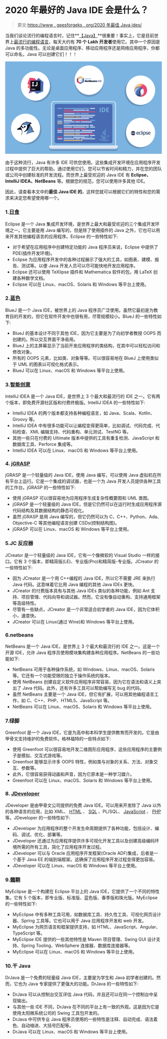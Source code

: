 # 2020 年最好的 Java IDE 会是什么？

> 原文:[https://www . geesforgeks . org/2020 年最佳 Java ides/](https://www.geeksforgeeks.org/what-will-be-the-best-java-ides-in-2020/)

当我们谈论流行的编程语言时，记住**[【Java】](https://www.geeksforgeeks.org/java/)**很重要！事实上，它是目前世界上[最流行的编程语言](https://www.tiobe.com/tiobe-index/)，每天大约有 **70 个 Lakh 开发者**使用它。其中一个原因是 Java 的多功能性。无论是桌面应用程序、移动应用程序还是网络应用程序，你都可以命名，Java 可以创建它们！！！

![What-Will-Be-The-Best-Java-IDEs-in-2020](img/51dd6f93983035fefce7dbcd9db3c1d7.png)

由于这种流行，Java 有许多 IDE 可供您使用。这些集成开发环境在应用程序开发过程中提供了巨大的帮助。通过使用它们，您可以节省时间和精力，并在您的团队或公司中创建标准的开发流程。而世界上最受欢迎的 Java IDE 有 **Eclipse、IntelliJ IDEA、NetBeans** 等。根据您的规范，您可以使用许多其他 IDE。

因此，请查看本文中的**最佳 Java IDE 的**，这样您就可以根据它们的特性和您的需求来决定您希望使用哪一个。

### 1.[日食](https://www.eclipse.org/downloads/)

Eclipse 是一个 Java 集成开发环境，是世界上最大和最受欢迎的三个集成开发环境之一。它主要是用 Java 编写的，但是除了使用插件的 Java 之外，它也可以用来开发其他编程语言的应用程序。Eclipse 的一些特性如下:

*   对于希望在应用程序中创建特定功能的 Java 程序员来说，Eclipse 中提供了 PDE(插件开发环境)。
*   Eclipse 为应用程序开发中的各种过程展示了强大的工具，如图表、建模、报告、测试等。以便 Java 开发人员可以尽可能快地开发应用程序。
*   Eclipse 还可以使用 TeXlipse 插件和 Mathematica 软件的包，用 LaTeX 创建各种数学文档。
*   Eclipse 可以在 Linux、macOS、Solaris 和 Windows 等平台上使用。

### 2.[蓝色](https://www.bluej.org/)

BlueJ 是一个 Java IDE，被世界上的 Java 程序员广泛使用。虽然它最初是为教育目的开发的，但它在软件开发中也很有用，尽管规模较小。BlueJ 的一些特性如下:

*   BlueJ 的基本设计不同于其他 IDE，因为它主要是为了向初学者教授 OOPS 而创建的。所以交互界面干净易用。
*   BlueJ 上的主屏幕显示了当前开发应用程序的类结构，在其中可以轻松访问和修改对象。
*   所有的 OOPS 元素，比如类、对象等等。可以很容易地在 BlueJ 上使用类似于 UML 的图表以可视化格式表示。
*   BlueJ 可以在 Linux、macOS 和 Windows 等平台上使用。

### 3.[智能创意](https://www.jetbrains.com/idea/)

IntelliJ IDEA 是一个 Java IDE，是世界上 3 个最大和最流行的 IDE 之一。它有两个版本，即免费开源社区版和付费终极版。IntelliJ IDEA 的一些特性如下:

*   IntelliJ IDEA 的两个版本都支持各种编程语言，如 Java、Scala、Kotlin、Groovy 等。
*   IntelliJ IDEA 中有很多功能可以让编程变得更简单，比如调试、代码完成、代码检查、XML 编辑支持、代码重构、单元测试、TestNG 等。
*   其他一些只在付费的 Ultimate 版本中提供的工具有重复检测、JavaScript 和数据库工具、Perforce 集成等。
*   IntelliJ IDEA 可以在 Linux、macOS 和 Windows 等平台上使用。

### 4. [jGRASP](https://www.jgrasp.org/)

jGRASP 是一个轻量级的 Java IDE，使用 Java 编写，可以使用 Java 虚拟机在所有平台上运行。它是一个集成的调试器，也是一个为 Java 开发人员提供各种工具的工作台。jGRASP 的一些特性如下:

*   使用 jGRASP 可以很容易地为应用程序生成复杂性概要图和 UML 类图。
*   jGRASP 是一个轻量级的 Java IDE，但是它仍然可以在运行时生成应用程序源代码结构及其数据结构的静态可视化。
*   虽然 jGRASP 是用 Java 编写的，但它仍然可以为 C、C++、Python、Ada、Objective-C 等其他编程语言创建 CSDs(控制结构图)。
*   jGRASP 可以在 Linux、macOS 和 Windows 等平台上使用。

### 5.JC 反应器

JCreator 是一个轻量级的 Java IDE，它有一个像微软的 Visual Studio 一样的接口。它有 3 个版本，即精简版(LE)、专业版(Pro)和精简版-专业版。JCreator 的一些特性如下:

*   因为 JCreator 是一个用 C++编程的 Java IDE，所以它不需要 JRE 来执行 Java 代码。这意味着它比用 Java 编程的其他 Java IDEs 更快。
*   JCreator 的付费版本具有与其他 Java IDEs 类似的各种功能，例如 Ant 支持、项目管理、代码向导和调试器。然而，它没有像自动重构、支持通用框架等高级特性。
*   尽管有一些缺点，JCreator 是一个非常适合初学者的 Java IDE，因为它体积小，速度快。
*   JCreator 可以在 Linux(通过 Wine)和 Windows 等平台上使用。

### 6.netbeans

NetBeans 是一个 Java IDE，是世界上 3 个最大和最流行的 IDE 之一。这是一个开源 IDE，允许 Java 程序员使用模块集构建各种应用程序。NetBeans 的一些功能如下:

*   NetBeans 可用于各种操作系统，如 Windows、Linux、macOS、Solaris 等。它还有一个功能受限的独立于操作系统的版本。
*   使用 NetBeans 创建自定义软件应用程序非常容易，因为它在语法和语义上突出了 Java 代码。此外，还有许多工具可以帮助编写无 bug 的代码。
*   虽然 NetBeans 主要是一个 Java IDE，但它有扩展，可以用其他编程语言工作，如 C、C++、PHP、HTML5、JavaScript 等。
*   NetBeans 可以在 Linux、macOS、Solaris 和 Windows 等平台上使用。

### 7.绿脚

Greenfoot 是一个 Java IDE，它是为高中和本科学生提供教育而开发的。它是由甲骨文支持维护的免费软件。格林福特的一些特点如下:

*   使用 Greenfoot 可以很容易地开发二维图形应用程序，这些应用程序的主要例子是模拟、交互式游戏等。
*   Greenfoot 能够显示许多 OOPS 特性，例如类与对象的关系、方法、对象交互、参数等。
*   此外，它很容易获得动画和声音，因为它原本是一种学习媒介。
*   Greenfoot 可以在 Linux、macOS、Solaris 和 Windows 等平台上使用。

### 8. [JDeveloper](https://www.oracle.com/technologies/developer-tools/jdeveloper/jdeveloper.html)

JDeveloper 是由甲骨文公司提供的免费 Java IDE。可以用来开发除了 Java 以外的各种语言的应用，比如 XML、 [HTML](https://www.geeksforgeeks.org/html-tutorials/) 、 [SQL](https://www.geeksforgeeks.org/sql-tutorial/) 、PL/SQL、 [JavaScript](https://www.geeksforgeeks.org/javascript-tutorial/) 、 [PHP](https://www.geeksforgeeks.org/php/) 等。JDeveloper 的一些特性如下:

*   JDeveloper 为应用程序的整个开发生命周期提供了各种功能，包括设计、编码、调试、优化、部署等。
*   JDeveloper 还通过为应用程序提供许多可视化开发工具以及创建高级编码环境所需的所有工具，简化了应用程序开发过程。
*   JDeveloper 可以与 Oracle 应用程序开发框架(Oracle ADF)集成，后者是一个基于 Java EE 的端到端框架。这确保了应用程序开发过程变得更加容易。
*   JDeveloper 可以在 Linux、macOS 和 Windows 等平台上使用。

### 9.[髓鞘](https://www.genuitec.com/products/myeclipse/)

MyEclipse 是一个构建在 Eclipse 平台上的 Java IDE，它提供了一个不同的特性集。它有 5 个版本，即专业版、标准版、蓝色版、春季版和珠光版。MyEclipse 的一些特性如下:

*   MyEclipse 中有多种工具可用，如数据库工具、持久性工具、可视化网页设计器、Spring 工具等。它也可以用于 Java 应用程序开发和 web 开发。
*   MyEclipse 为网页语言和框架提供支持，如 HTML、JavaScript、Angular、TypeScript 等。
*   MyEclipse IDE 提供的一些其他特性是 Maven 项目管理、Swing GUI 设计支持、Spring Tooling、WebSphere 连接器、数据库连接器等。
*   MyEclipse 可以在 Linux、macOS 和 Windows 等平台上使用。

### 10.干 Java

DrJava 是一个免费的轻量级 Java IDE，主要是为学生和 Java 初学者创建的。然而，它也为 Java 专家提供了更强大的功能。DrJava 的一些特性如下:

*   DrJava 可以从控制台交互评估 Java 代码，并且还可以在同一个控制台中呈现输出。
*   与其他一些 IDE 不同，DrJava 在不同的平台上有一致的外观。这是因为它是使用太阳微系统公司的 Swing 工具包开发的。
*   DrJava 中可供专业 Java 程序员使用的一些特性是注释、自动完成、语法着色、自动缩进、大括号匹配等。
*   DrJava 可以在 Linux、macOS 和 Windows 等平台上使用。